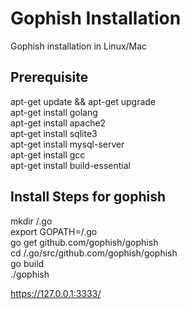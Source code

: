# Gophish Installation
Gophish installation in Linux/Mac
 <br/>
## Prerequisite
apt-get update && apt-get upgrade <br/>
apt-get install golang <br/>
apt-get install apache2 <br/>
apt-get install sqlite3 <br/>
apt-get install mysql-server <br/>
apt-get install gcc <br/>
apt-get install build-essential <br/>


## Install Steps for gophish
mkdir /.go  <br/>
export GOPATH=/.go <br/>
go get github.com/gophish/gophish <br/>
cd /.go/src/github.com/gophish/gophish <br/>
go build <br/>
./gophish <br/>

https://127.0.0.1:3333/
